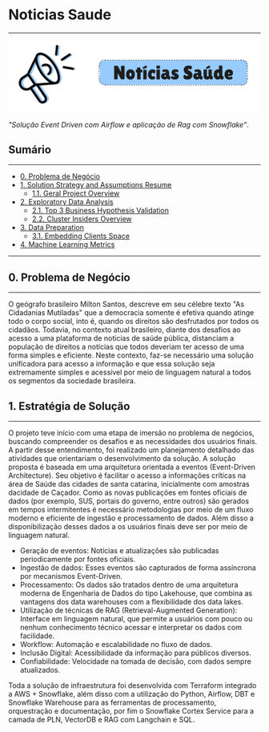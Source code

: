 # Noticias Saude

---

<img src="assets/header.png">


*"Solução Event Driven com Airflow e aplicação de Rag com Snowflake"*.


<h2>Sumário</h2>
<hr>

- [0. Problema de Negócio](#0-problema-de-negócio)
- [1. Solution Strategy and Assumptions Resume](#1-solution-strategy-and-assumptions-resume)
  - [1.1. Geral Project Overview](#11-geral-project-overview)
- [2. Exploratory Data Analysis](#2-exploratory-data-analysis)
  - [2.1. Top 3 Business Hypothesis Validation](#21-top-3-business-hypothesis-validation)
  - [2.2. Cluster Insiders Overview](#22-cluster-insiders-overview)
- [3. Data Preparation](#3-data-preparation)
  - [3.1. Embedding Clients Space](#31-embedding-clients-space)
- [4. Machine Learning Metrics](#4-machine-learning-metrics)

<hr>

<h2>0. Problema de Negócio</h2>
<hr>

O geógrafo brasileiro Milton Santos, descreve em seu célebre texto "As Cidadanias Mutiladas" que a democracia somente é efetiva quando atinge todo o corpo social, into é, quando os direitos são desfrutados por todos os cidadãos. Todavia, no contexto atual brasileiro, diante dos desafios ao acesso a uma plataforma de noticias de saúde pública, distanciam a população de direitos a notícias que todos deveriam ter acesso de uma forma simples e eficiente. Neste contexto, faz-se necessário uma solução unificadora para acesso a informação e que essa solução seja extremamente simples e acessível por meio de linguagem natural a todos os segmentos da sociedade brasileira. 

<h2>1. Estratégia de Solução</h2>
<hr>

O projeto teve início com uma etapa de imersão no problema de negócios, buscando compreender os desafios e as necessidades dos usuários finais. A partir desse entendimento, foi realizado um planejamento detalhado das atividades que orientariam o desenvolvimento da solução. A solução proposta é baseada em uma arquitetura orientada a eventos (Event-Driven Architecture). Seu objetivo é facilitar o acesso a informações críticas na área de Saúde das cidades de santa catarina, inicialmente com amostras dacidade de Caçador. Como as novas publicações em fontes oficiais de dados (por exemplo, SUS, portais do governo, entre outros) são gerados em tempos intermitentes é necessário metodologias por meio de um fluxo moderno e eficiente de ingestão e processamento de dados. Além disso a disponibilização desses dados a os usuários finais deve ser por meio de linguagem natural.

- Geração de eventos: Notícias e atualizações são publicadas periodicamente por fontes oficiais.
- Ingestão de dados: Esses eventos são capturados de forma assíncrona por mecanismos Event-Driven.
- Processamento: Os dados são tratados dentro de uma arquitetura moderna de Engenharia de Dados do tipo Lakehouse, que combina as vantagens dos data warehouses com a flexibilidade dos data lakes.
- Utilização de técnicas de RAG (Retrieval-Augmented Generation): Interface em linguagem natural, que permite a usuários com pouco ou nenhum conhecimento técnico acessar e interpretar os dados com facilidade.
- Workflow: Automação e escalabilidade no fluxo de dados.
- Inclusão Digital: Acessibilidade da informação para públicos diversos.
- Confiabilidade: Velocidade na tomada de decisão, com dados sempre atualizados.

Toda a solução de infraestrutura foi desenvolvida com Terraform integrado a AWS + Snowflake, além disso com a utilização do Python, Airflow, DBT e Snowflake Warehouse para as ferramentas de processamento, orquestração e documentação, por fim o Snowflake Cortex Service para a camada de PLN, VectorDB e RAG com Langchain e SQL. 

